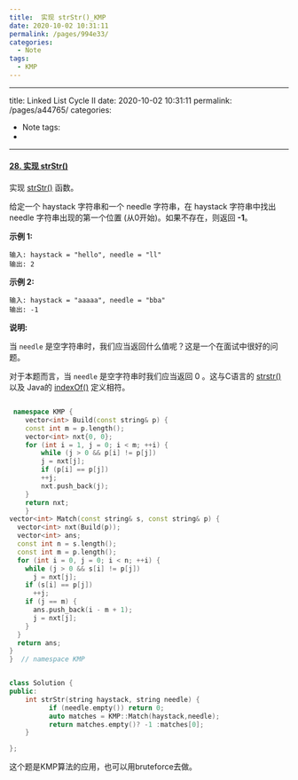 ```yaml
---
title:  实现 strStr()_KMP
date: 2020-10-02 10:31:11
permalink: /pages/994e33/
categories:
  - Note
tags:
  - KMP
---
```


---
title:  Linked List Cycle II
date: 2020-10-02 10:31:11
permalink: /pages/a44765/
categories:
  - Note
tags:
  - 
---



#### [28. 实现 strStr()](https://leetcode-cn.com/problems/implement-strstr/)

实现 [strStr()](https://baike.baidu.com/item/strstr/811469) 函数。

给定一个 haystack 字符串和一个 needle 字符串，在 haystack 字符串中找出 needle 字符串出现的第一个位置 (从0开始)。如果不存在，则返回 **-1**。

**示例 1:**

```
输入: haystack = "hello", needle = "ll"
输出: 2
```

**示例 2:**

```
输入: haystack = "aaaaa", needle = "bba"
输出: -1
```

**说明:**

当 `needle` 是空字符串时，我们应当返回什么值呢？这是一个在面试中很好的问题。

对于本题而言，当 `needle` 是空字符串时我们应当返回 0 。这与C语言的 [strstr()](https://baike.baidu.com/item/strstr/811469) 以及 Java的 [indexOf()](https://docs.oracle.com/javase/7/docs/api/java/lang/String.html#indexOf(java.lang.String)) 定义相符。





```cpp

 namespace KMP {
    vector<int> Build(const string& p) {
    const int m = p.length();
    vector<int> nxt{0, 0};
    for (int i = 1, j = 0; i < m; ++i) {
        while (j > 0 && p[i] != p[j])
        j = nxt[j];
        if (p[i] == p[j])
        ++j;
        nxt.push_back(j);
    }
    return nxt;
    }
vector<int> Match(const string& s, const string& p) {
  vector<int> nxt(Build(p));
  vector<int> ans;
  const int n = s.length();
  const int m = p.length();
  for (int i = 0, j = 0; i < n; ++i) {
    while (j > 0 && s[i] != p[j])
      j = nxt[j];
    if (s[i] == p[j])
      ++j;
    if (j == m) {
      ans.push_back(i - m + 1);
      j = nxt[j];
    } 
  }
  return ans;
}
}  // namespace KMP


class Solution {
public:
    int strStr(string haystack, string needle) {
          if (needle.empty()) return 0;
          auto matches = KMP::Match(haystack,needle);
          return matches.empty()? -1 :matches[0]; 
    }

};

```



这个题是KMP算法的应用，也可以用bruteforce去做。 

